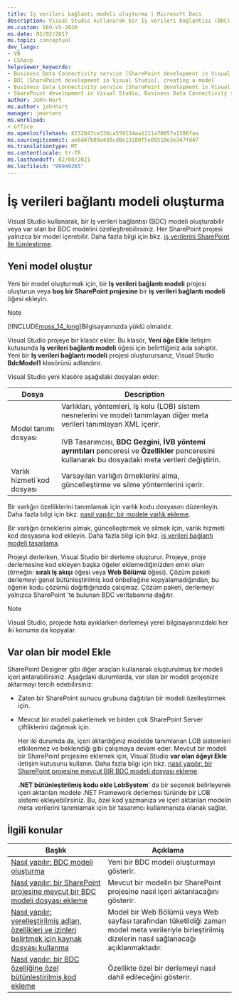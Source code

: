 ```yaml
---
title: Iş verileri bağlantı modeli oluşturma | Microsoft Docs
description: Visual Studio kullanarak bir Iş verileri bağlantısı (BDC) modeli oluşturun veya var olan bir BDC modelini özelleştirin. Her SharePoint projesi yalnızca bir model içerebilir.
ms.custom: SEO-VS-2020
ms.date: 02/02/2017
ms.topic: conceptual
dev_langs:
- VB
- CSharp
helpviewer_keywords:
- Business Data Connectivity service [SharePoint development in Visual Studio], model
- BDC [SharePoint development in Visual Studio], creating a model
- Business Data Connectivity service [SharePoint development in Visual Studio], creating a model
- SharePoint development in Visual Studio, Business Data Connectivity service
author: John-Hart
ms.author: johnhart
manager: jmartens
ms.workload:
- office
ms.openlocfilehash: 8232847ce336ca559134aa1211a70057a1306faa
ms.sourcegitcommit: ae6d47b09a439cd0e13180f5e89510e3e347fd47
ms.translationtype: MT
ms.contentlocale: tr-TR
ms.lasthandoff: 02/08/2021
ms.locfileid: "99949265"
---
```

# <a name="create-a-business-data-connectivity-model"></a>İş verileri bağlantı modeli oluşturma
  Visual Studio kullanarak, bir Iş verileri bağlantısı (BDC) modeli oluşturabilir veya var olan bir BDC modelini özelleştirebilirsiniz. Her SharePoint projesi yalnızca bir model içerebilir. Daha fazla bilgi için bkz. [iş verilerini SharePoint Ile tümleştirme](../sharepoint/integrating-business-data-into-sharepoint.md).

## <a name="create-a-new-model"></a>Yeni model oluştur
 Yeni bir model oluşturmak için, bir **Iş verileri bağlantı modeli** projesi oluşturun veya **boş bir SharePoint projesine** bir **iş verileri bağlantı modeli** öğesi ekleyin.

> [!NOTE]
> [!INCLUDE[moss_14_long](../sharepoint/includes/moss-14-long-md.md)]Bilgisayarınızda yüklü olmalıdır.

 Visual Studio projeye bir klasör ekler. Bu klasör, **Yeni öğe Ekle** Iletişim kutusunda **Iş verileri bağlantı modeli** öğesi için belirttiğiniz ada sahiptir. Yeni bir **Iş verileri bağlantı modeli** projesi oluşturursanız, Visual Studio **BdcModel1** klasörünü adlandırır.

 Visual Studio yeni klasöre aşağıdaki dosyaları ekler:

|Dosya|Description|
|----------|-----------------|
|Model tanımı dosyası|Varlıkları, yöntemleri, Iş kolu (LOB) sistem nesnelerini ve modeli tanımlayan diğer meta verileri tanımlayan XML içerir.<br /><br /> IVB Tasarımcısı, **BDC Gezgini**, **İVB yöntemi ayrıntıları** penceresi ve **Özellikler** penceresini kullanarak bu dosyadaki meta verileri değiştirin.|
|Varlık hizmeti kod dosyası|Varsayılan varlığın örneklerini alma, güncelleştirme ve silme yöntemlerini içerir.|

 Bir varlığın özelliklerini tanımlamak için varlık kodu dosyasını düzenleyin. Daha fazla bilgi için bkz. [nasıl yapılır: bir modele varlık ekleme](../sharepoint/how-to-add-an-entity-to-a-model.md).

 Bir varlığın örneklerini almak, güncelleştirmek ve silmek için, varlık hizmeti kod dosyasına kod ekleyin. Daha fazla bilgi için bkz. [iş verileri bağlantı modeli tasarlama](../sharepoint/designing-a-business-data-connectivity-model.md).

 Projeyi derlerken, Visual Studio bir derleme oluşturur. Projeye, proje derlemesine kod ekleyen başka öğeler eklemediğinizden emin olun (örneğin: **sıralı Iş akışı** öğesi veya **Web Bölümü** öğesi). Çözüm paketi derlemeyi genel bütünleştirilmiş kod önbelleğine kopyalamadığından, bu öğenin kodu çözümü dağıttığınızda çalışmaz.  Çözüm paketi, derlemeyi yalnızca SharePoint 'te bulunan BDC veritabanına dağıtır.

> [!NOTE]
> Visual Studio, projede hata ayıklarken derlemeyi yerel bilgisayarınızdaki her iki konuma da kopyalar.

## <a name="add-an-existing-model"></a>Var olan bir model Ekle
 SharePoint Designer gibi diğer araçları kullanarak oluşturulmuş bir modeli içeri aktarabilirsiniz. Aşağıdaki durumlarda, var olan bir modeli projenize aktarmayı tercih edebilirsiniz:

- Zaten bir SharePoint sunucu grubuna dağıtılan bir modeli özelleştirmek için.

- Mevcut bir modeli paketlemek ve birden çok SharePoint Server çiftliklerini dağıtmak için.

  Her iki durumda da, içeri aktardığınız modelde tanımlanan LOB sistemleri etkilenmez ve beklendiği gibi çalışmaya devam eder. Mevcut bir modeli bir SharePoint projesine eklemek için, Visual Studio **var olan öğeyi Ekle** iletişim kutusunu kullanın. Daha fazla bilgi için bkz. [nasıl yapılır: bir SharePoint projesine mevcut BIR BDC modeli dosyası ekleme](../sharepoint/how-to-add-an-existing-bdc-model-file-to-a-sharepoint-project.md).

  **.NET bütünleştirilmiş kodu ekle LobSystem**' da bir seçenek belirleyerek içeri aktarılan modele .NET Framework derlemesi türünde bir LOB sistemi ekleyebilirsiniz. Bu, özel kod yazmanıza ve içeri aktarılan modelin meta verilerini tanımlamak için bir tasarımcı kullanmanıza olanak sağlar.

## <a name="related-topics"></a>İlgili konular

|Başlık|Açıklama|
|-----------|-----------------|
|[Nasıl yapılır: BDC modeli oluşturma](../sharepoint/how-to-create-a-bdc-model.md)|Yeni bir BDC modeli oluşturmayı gösterir.|
|[Nasıl yapılır: bir SharePoint projesine mevcut bir BDC modeli dosyası ekleme](../sharepoint/how-to-add-an-existing-bdc-model-file-to-a-sharepoint-project.md)|Mevcut bir modelin bir SharePoint projesine nasıl içeri aktarılacağını gösterir.|
|[Nasıl yapılır: yerelleştirilmiş adları, özellikleri ve izinleri belirtmek için kaynak dosyası kullanma](../sharepoint/how-to-use-a-resource-file-to-specify-localized-names-properties-and-permissions.md)|Model bir Web Bölümü veya Web sayfası tarafından tüketildiği zaman model meta verileriyle birleştirilmiş dizelerin nasıl sağlanacağı açıklanmaktadır.|
|[Nasıl yapılır: bir BDC özelliğine özel bütünleştirilmiş kod ekleme](../sharepoint/how-to-include-a-custom-assembly-in-a-bdc-feature.md)|Özellikte özel bir derlemeyi nasıl dahil edileceğini gösterir.|
